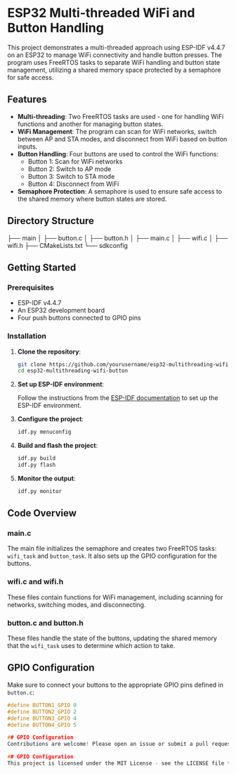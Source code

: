 # ESP32 Multi-threaded WiFi and Button Handling

This project demonstrates a multi-threaded approach using ESP-IDF v4.4.7 on an ESP32 to manage WiFi connectivity and handle button presses. The program uses FreeRTOS tasks to separate WiFi handling and button state management, utilizing a shared memory space protected by a semaphore for safe access.

## Features

- **Multi-threading**: Two FreeRTOS tasks are used - one for handling WiFi functions and another for managing button states.
- **WiFi Management**: The program can scan for WiFi networks, switch between AP and STA modes, and disconnect from WiFi based on button inputs.
- **Button Handling**: Four buttons are used to control the WiFi functions:
  - Button 1: Scan for WiFi networks
  - Button 2: Switch to AP mode
  - Button 3: Switch to STA mode
  - Button 4: Disconnect from WiFi
- **Semaphore Protection**: A semaphore is used to ensure safe access to the shared memory where button states are stored.

## Directory Structure

├── main
│   ├── button.c
│   ├── button.h
│   ├── main.c
│   ├── wifi.c
│   ├── wifi.h
├── CMakeLists.txt
└── sdkconfig

## Getting Started

### Prerequisites

- ESP-IDF v4.4.7
- An ESP32 development board
- Four push buttons connected to GPIO pins

### Installation

1. **Clone the repository**:

    ```sh
    git clone https://github.com/yourusername/esp32-multithreading-wifi-button.git
    cd esp32-multithreading-wifi-button
    ```

2. **Set up ESP-IDF environment**:

    Follow the instructions from the [ESP-IDF documentation](https://docs.espressif.com/projects/esp-idf/en/latest/esp32/get-started/index.html) to set up the ESP-IDF environment.

3. **Configure the project**:

    ```sh
    idf.py menuconfig
    ```

4. **Build and flash the project**:

    ```sh
    idf.py build
    idf.py flash
    ```

5. **Monitor the output**:

    ```sh
    idf.py monitor
    ```

## Code Overview

### main.c

The main file initializes the semaphore and creates two FreeRTOS tasks: `wifi_task` and `button_task`. It also sets up the GPIO configuration for the buttons.

### wifi.c and wifi.h

These files contain functions for WiFi management, including scanning for networks, switching modes, and disconnecting.

### button.c and button.h

These files handle the state of the buttons, updating the shared memory that the `wifi_task` uses to determine which action to take.

## GPIO Configuration

Make sure to connect your buttons to the appropriate GPIO pins defined in `button.c`:

```c
#define BUTTON1_GPIO 0
#define BUTTON2_GPIO 2
#define BUTTON3_GPIO 4
#define BUTTON4_GPIO 5

## GPIO Configuration
Contributions are welcome! Please open an issue or submit a pull request.

## GPIO Configuration
This project is licensed under the MIT License - see the LICENSE file for details.



